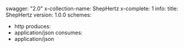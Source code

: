 swagger: "2.0"
x-collection-name: ShepHertz
x-complete: 1
info:
  title: ShepHertz
  version: 1.0.0
schemes:
- http
produces:
- application/json
consumes:
- application/json